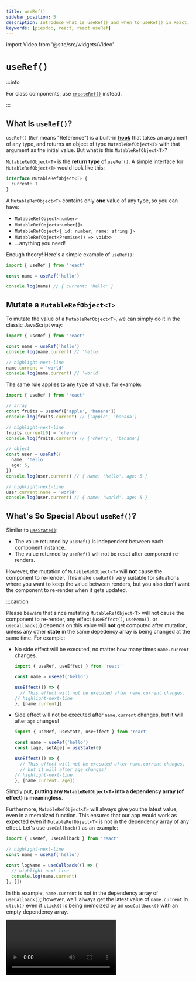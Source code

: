 ```yaml
---
title: useRef()
sidebar_position: 5
description: Introduce what is useRef() and when to useRef() in React.
keywords: [piesdoc, react, react useRef]
---
```


import Video from '@site/src/widgets/Video'


# `useRef()`

:::info

For class components, use [`createRef()`](https://reactjs.org/docs/refs-and-the-dom.html#creating-refs) instead.

:::

## What Is `useRef()`?

`useRef()` (`Ref` means "Reference") is a built-in [**hook**](./the-basics-of-hooks.md) that takes an argument of any type, and returns an object of type `MutableRefObject<T>` with that argument as the initial value. But what is this `MutableRefObject<T>`?

`MutableRefObject<T>` is the **return type** of `useRef()`. A simple interface for `MutableRefObject<T>` would look like this:

```ts showLineNumbers
interface MutableRefObject<T> {
  current: T
}
```

A `MutableRefObject<T>` contains only **one** value of any type, so you can have:

- `MutableRefObject<number>`
- `MutableRefObject<number[]>`
- `MutableRefObject<{ id: number, name: string }>`
- `MutableRefObject<Promise<() => void>>`
- ...anything you need!

Enough theory! Here's a simple example of `useRef()`:

```ts showLineNumbers
import { useRef } from 'react'

const name = useRef('hello')

console.log(name) // { current: 'hello' }
```

## Mutate a `MutableRefObject<T>`

To mutate the value of a `MutableRefObject<T>`, we can simply do it in the classic JavaScript way:

```ts showLineNumbers
import { useRef } from 'react'

const name = useRef('hello')
console.log(name.current) // 'hello'

// highlight-next-line
name.current = 'world'
console.log(name.current) // 'world'
```

The same rule applies to any type of value, for example:

```ts showLineNumbers
import { useRef } from 'react'

// array
const fruits = useRef(['apple', 'banana'])
console.log(fruits.current) // ['apple', 'banana']

// highlight-next-line
fruits.current[0] = 'cherry'
console.log(fruits.current) // ['cherry', 'banana']

// object
const user = useRef({
  name: 'hello'
  age: 5,
})
console.log(user.current) // { name: 'hello', age: 5 }

// highlight-next-line
user.current.name = 'world'
console.log(user.current) // { name: 'world', age: 5 }
```

## What's So Special About `useRef()`?

Similar to [`useState()`](./use-state):

- The value returned by `useRef()` is independent between each component instance.
- The value returned by `useRef()` will not be reset after component re-renders.

However, the mutation of `MutableRefObject<T>` will **not** cause the component to re-render. This make `useRef()` very suitable for situations where you want to keep the value between renders, but you also don't want the component to re-render when it gets updated.

:::caution

Please beware that since mutating `MutableRefObject<T>` will not cause the component to re-render, any effect (`useEffect()`, `useMemo()`, or `useCallback()`) depends on this value will **not** get computed after mutation, unless any other **state** in the same depedency array is being changed at the same time. For example:

- No side effect will be executed, no matter how many times `name.current` changes.
  ```ts showLineNumbers
  import { useRef, useEffect } from 'react'

  const name = useRef('hello')

  useEffect(() => {
    // This effect will not be executed after name.current changes.
  // highlight-next-line
  }, [name.current])
  ```
- Side effect will not be executed after `name.current` changes, but it **will** after `age` changes!
  ```ts showLineNumbers
  import { useRef, useState, useEffect } from 'react'

  const name = useRef('hello')
  const [age, setAge] = useState(0)

  useEffect(() => {
    // This effect will not be executed after name.current changes,
    // but it will after age changes!
  // highlight-next-line
  }, [name.current. age])
  ```

Simply put, **putting any `MutableRefObject<T>` into a dependency array (of effect) is meaningless**.

Furthermore, `MutableRefObject<T>` will always give you the latest value, even in a memoized function. This ensures that our app would work as expected even if `MutableRefObject<T>` is not in the dependency array of any effect. Let's use `useCallback()` as an example:

```ts showLineNumbers
import { useRef, useCallback } from 'react'

// highlight-next-line
const name = useRef('hello')

const logName = useCallback(() => {
  // highlight-next-line
  console.log(name.current)
}, [])
```

In this example, `name.current` is not in the dependency array of `useCallback()`; however, we'll always get the latest value of `name.current` in `click()` even if `click()` is being memoized by an `useCallback()` with an empty dependency array.

<Video src="/video/react/use-ref_always-latest.mov" />

The same rule can be applied to `useEffect()` and `useMemo()` as well.

:::

##  Examples

Below here we'll list some commonly seen cases where we think `useRef()` may come in handy.

### DOM Nodes

You can get the instance of any DOM node by binding it to a `MutableRefObject<T>`. For example:

```tsx
import React, { useRef } from 'react'

export const Example = () => {
  // highlight-next-line
  const input = useRef<HTMLInputElement>(null)

  const changeValue = () => {
    // highlight-start
    if (input.current) {
      input.current.value += 'hello'
      console.log(input.current)
    }
    // highlight-end
  }

  return (
    <div>
      {/* highlight-next-line */}
      <input ref={input} />
      <button onClick={changeValue}>Change value</button>
    </div>
  )
}
```

By putting a `MutableRefObject<T>` in the `ref` attribute of a DOM node, you'll be able to manipulate [Element](https://developer.mozilla.org/en-US/docs/Web/API/Element) object in a vanilla JavaScript way. Notice that we must use `null` as the initial value of reference if the target is a DOM node.

<Video src="/video/react/use-ref_html-element.mov" />

However, you should **only use this when standard props/state cannot fulfill your requirements**. For example, calculating the width/height of a DOM node, or focusing on a specific `<input>`.

### Component Instances

:::info

By default this only works with class-child components. If you wish to achieve the same functionality with function-child components, use [`useImperativeHandle()`](./forward-ref#useimperativehandle) instead.

:::

Similar to DOM nodes, you can get the instance of any child-class component by binding it to a `MutableRefObject<T>`. For example:

```tsx title="Parent.tsx" showLineNumbers
import React, { useRef } from 'react'
  // highlight-next-line
import { Child } from './Child'

export const Parent = () => {
  // highlight-next-line
  const child = useRef<Child>(null)

  const makeChilGetOld = () => {
  // highlight-next-line
    child.current?.getOld()
  }

  return (
    <div>
      {/* highlight-next-line */}
      <Child ref={child} />
      <button onClick={makeChilGetOld}>Make Child Get Old</button>
    </div>
  )
}
```

```tsx title="Child.tsx" showLineNumbers
import React, { Component } from 'react'

interface IChildProps {}

interface IChildState {
  age: number
}

export class Child extends Component<IChildProps, IChildState> {
  constructor(props: IChildProps) {
    super(props)
    this.state = {
      age: 5,
    }
  }

  getOld = () => {
    this.setState((prevState) => ({
      ...prevState,
      age: prevState.age + 1,
    }))
  }

  render() {
    return <h1>Hello, I am {this.state.age} years old</h1>
  }
}
```

In this example:

- Although we didn't define a props called `ref` in `Child`, we can still use it without any issue because that part is already covered when we extends `Component`.
- `Child` is a class component with state `{ age: number }`, and a method `getOld()` to increment `this.state.age`.
- `Parent`, the parent of `Child`, uses reference to get the instance of `Child`.
- We can call the `getOld()` method in `Child` by clicking the "Make Child Get Old" button in `Parent`.

<details>
  <summary>
    Will it work if we explicitly define a <code>ref</code> props in <code>Child</code>?
  </summary>

  **Unfortunately, no**. If we explicitly define a `ref` props in any component, React will ignore that property and give us `undefined`. The only way to get the `ref` being passed down from parent is to use [`forwardRef()`](./forward-ref).
</details>

<Video src="/video/react/use-ref_component-instance.mov" />

If you tried to `console.log(child.current)` in `Parent`, you'll see the class instance of `Child`:

<img src="/img/react/use-ref_component-instance.png" alt="Value of the instance of class component" />

Since everything is now exposed to parent component, you should be very careful when dealing with this instance; even calling the `setState()` of children in parent is now doable (which is a **terrible** idea).

Same as creating references of DOM nodes, you should **only do this when standard props/state cannot fulfill your requirements**, which usually happens when you try to integrate 3rd party components into your app.

### Uncontrolled Components

For most of the time, developers use `useState()` for everything related to form (for example, `<input>`, `<textarea>`, rich text editor, etc.). However, depending on how states are being used, sometimes `useRef()` could be a better choice. For example:

```tsx showLineNumbers
import React, { useState, FormEvent, ChangeEvent } from 'react'

export const Example = () => {
    // highlight-next-line
  const [name, setName] = useState('')

  const submit = async (e: FormEvent) => {
    e.preventDefault()
    // Use name to do anything you want.
    // highlight-next-line
    console.log(name)
  }

  const handleChange = (e: ChangeEvent<HTMLInputElement>) => {
    const { value } = e.target
    // highlight-next-line
    setName(value)
  }

  return (
    <form onSubmit={submit}>
      <input onChange={handleChange} />
      <button type="submit">Submit</button>
    </form>
  )
}
```

In this example, we use `useState()` to declare `name`, and use `setName()` to mutate the value of `name`. This works fine, but we would actually recommend using `useRef()` instead of `useState()`, because:

- `name` is not something that needs to be rendered on the screen, so it would be great if the component doesn't re-render after it's mutated.
- `name` is not not in the dependency array of any effect.
- We didn't make `<input>` into a controlled component. In other words, the value of `<input>` is not effected (controlled) by `name`.
- Since `name` is a state, mutating it will cause the component to re-render. This means every time a character is entered, all unmemoized children (child component) will be re-rendered, leading to poor performance. Sometimes even `onBlur` won't save you.

For these reasons, we can say it's safe to replace `useState()` with `useRef()` in this case for better performance while keeping the same functionality:

```tsx showLineNumbers
import React, { useRef, FormEvent, ChangeEvent } from 'react'

export const Example = () => {
    // highlight-next-line
  const name = useRef('')

  const submit = async (e: FormEvent) => {
    e.preventDefault()
    // Use name.current to do anything you want.
    // highlight-next-line
    console.log(name)
  }

  const handleChange = (e: ChangeEvent<HTMLInputElement>) => {
    const { value } = e.target
    // highlight-next-line
    name.current = value
  }

  return (
    <form onSubmit={submit}>
      <input onChange={handleChange} />
      <button type="submit">Submit</button>
    </form>
  )
}
```

<Video src="/video/react/use-ref_uncontrolled-component.mov" />

### Keeping Value for Later Use

Sometimes we would want to share a value between two different life-cycles, usually a function that comes from 3rd party libraries, or an id returned by `setTimeout()` or `setInterval()`. For example:

```tsx showLineNumbers
import React, { useEffect } from 'react'
import SomeRandomLibrary from 'some-random-library'

export const Example = (props) => {
    // highlight-next-line
  const { property } = props

  useEffect(() => {
    // highlight-next-line
    const thatFunction = SomeRandomLibrary.init(property)
  }, [])
  
  const doSomething = () => {
    // This won't work because thatFunction does not exist here.
    // highlight-next-line
    thatFunction()
  }
  
  return (
    <button onClick={doSomething}>
      Click Me
    </button>
  )
}
```

In this example:

- `SomeRandomLibrary.init()` is a method that initializes the library (usually asynchronous).
- `SomeRandomLibrary.init()` will return a function, which is expected to be called every time the button is clicked.
- `SomeRandomLibrary.init()` depends on a prop `property`; considering there will probably be multiple instances of this component with different props, it makes more sense to initialize them individually.

Here, we call `SomeRandomLibrary.init()` after the component is mounted, which is the most reasonable timing for initialization. The most obvious solution would be to move `SomeRandomLibrary.init()` in `doSomething()` so that we can access `thatFunction()` right after the initialization is done. However, since `SomeRandomLibrary.init()` is used to initialize the library, calling it multiple times may lead to unwanted results like waste of resources or errors. Therefore, the most appropriate way would be to store `thatFunction()` in a variable so that we can access it later. But how can we do this?

We want to make sure each component instance has its own `thatFunction()`, but we also don't want the component to re-render when this function is assigned to another variable. `useRef()` would be a better option than `useState()` here because mutating a `MutableRefObject<T>` doesn't cause the component to re-render, but they both works:

```tsx showLineNumbers
import React, { useRef, useEffect } from 'react'
import SomeRandomLibrary from 'some-random-library'

export const Example = (props) => {
  const { property } = props

  // highlight-next-line
  const thatFunction = useRef<() => void>()

  useEffect(() => {
    // highlight-next-line
    thatFunction.crrent = SomeRandomLibrary.init(property)
  }, [])
  
  const doSomething = () => {
    // highlight-next-line
    thatFunction.current?.()
  }
  
  return (
    <button onClick={doSomething}>
      Click Me
    </button>
  )
}
```

Declaring a variable outside the component seems like a solution, but that'll actually make all instances of this component share the same value, which is not something we would like to see:

```tsx showLineNumbers
import React, { useEffect } from 'react'
import SomeRandomLibrary from 'some-random-library'

// Be careful!
// All instances of this component will share the same value in this way!
// highlight-next-line
let thatFunction: (() => void) | undefined = undefined

export const Example = (props) => {
  const { property } = props

  useEffect(() => {
    // highlight-next-line
    thatFunction = SomeRandomLibrary.init(property)
  }, [])
  
  const doSomething = () => {
    // highlight-next-line
    thatFunction?.()
  }
  
  return (
    <button onClick={doSomething}>
      Click Me
    </button>
  )
}
```

## When to `useRef()`?

In short, use `useRef()` when all of the following conditions are met:

- Users don't need to be informed of the changes being made to the value on the screen.
- Value is not in the dependency array of any effect (`useEffect()`, `useMemo()`, or `useCallback()`).
- Each component instance must have its own value. In other words, value should not be shared between all component instances.